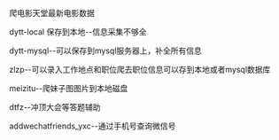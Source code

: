 爬电影天堂最新电影数据

dytt-local  保存到本地--信息采集不够全

dytt-mysql--可以保存到mysql服务器上，补全所有信息

zlzp--可以录入工作地点和职位爬去职位信息可以存到本地或者mysql数据库

meizitu--爬妹子图图片到本地磁盘

dtfz--冲顶大会等答题辅助

addwechatfriends_yxc--通过手机号查询微信号
